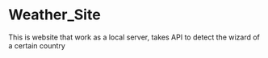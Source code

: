 # Weather_Site
This is website that work as a local server, takes API to detect the wizard of a certain country
